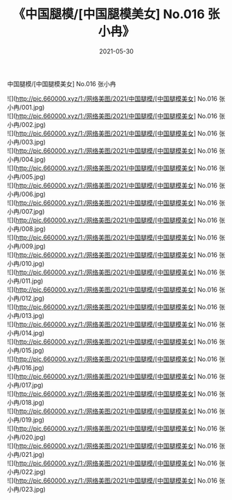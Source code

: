 ﻿---
layout: post
title:  《中国腿模/[中国腿模美女] No.016 张小冉》
date:   2021-05-30
img: http://pic.660000.xyz/1:/网络美图/2021/中国腿模/[中国腿模美女] No.016 张小冉/000.jpg
categories: [美女, 清纯, 唯美]
---

中国腿模/[中国腿模美女] No.016 张小冉

 ![](http://pic.660000.xyz/1:/网络美图/2021/中国腿模/[中国腿模美女] No.016 张小冉/001.jpg) <br>![](http://pic.660000.xyz/1:/网络美图/2021/中国腿模/[中国腿模美女] No.016 张小冉/002.jpg) <br>![](http://pic.660000.xyz/1:/网络美图/2021/中国腿模/[中国腿模美女] No.016 张小冉/003.jpg) <br>![](http://pic.660000.xyz/1:/网络美图/2021/中国腿模/[中国腿模美女] No.016 张小冉/004.jpg) <br>![](http://pic.660000.xyz/1:/网络美图/2021/中国腿模/[中国腿模美女] No.016 张小冉/005.jpg) <br>![](http://pic.660000.xyz/1:/网络美图/2021/中国腿模/[中国腿模美女] No.016 张小冉/006.jpg) <br>![](http://pic.660000.xyz/1:/网络美图/2021/中国腿模/[中国腿模美女] No.016 张小冉/007.jpg) <br>![](http://pic.660000.xyz/1:/网络美图/2021/中国腿模/[中国腿模美女] No.016 张小冉/008.jpg) <br>![](http://pic.660000.xyz/1:/网络美图/2021/中国腿模/[中国腿模美女] No.016 张小冉/009.jpg) <br>![](http://pic.660000.xyz/1:/网络美图/2021/中国腿模/[中国腿模美女] No.016 张小冉/010.jpg) <br>![](http://pic.660000.xyz/1:/网络美图/2021/中国腿模/[中国腿模美女] No.016 张小冉/011.jpg) <br>![](http://pic.660000.xyz/1:/网络美图/2021/中国腿模/[中国腿模美女] No.016 张小冉/012.jpg) <br>![](http://pic.660000.xyz/1:/网络美图/2021/中国腿模/[中国腿模美女] No.016 张小冉/013.jpg) <br>![](http://pic.660000.xyz/1:/网络美图/2021/中国腿模/[中国腿模美女] No.016 张小冉/014.jpg) <br>![](http://pic.660000.xyz/1:/网络美图/2021/中国腿模/[中国腿模美女] No.016 张小冉/015.jpg) <br>![](http://pic.660000.xyz/1:/网络美图/2021/中国腿模/[中国腿模美女] No.016 张小冉/016.jpg) <br>![](http://pic.660000.xyz/1:/网络美图/2021/中国腿模/[中国腿模美女] No.016 张小冉/017.jpg) <br>![](http://pic.660000.xyz/1:/网络美图/2021/中国腿模/[中国腿模美女] No.016 张小冉/018.jpg) <br>![](http://pic.660000.xyz/1:/网络美图/2021/中国腿模/[中国腿模美女] No.016 张小冉/019.jpg) <br>![](http://pic.660000.xyz/1:/网络美图/2021/中国腿模/[中国腿模美女] No.016 张小冉/020.jpg) <br>![](http://pic.660000.xyz/1:/网络美图/2021/中国腿模/[中国腿模美女] No.016 张小冉/021.jpg) <br>![](http://pic.660000.xyz/1:/网络美图/2021/中国腿模/[中国腿模美女] No.016 张小冉/022.jpg) <br>![](http://pic.660000.xyz/1:/网络美图/2021/中国腿模/[中国腿模美女] No.016 张小冉/023.jpg) <br>